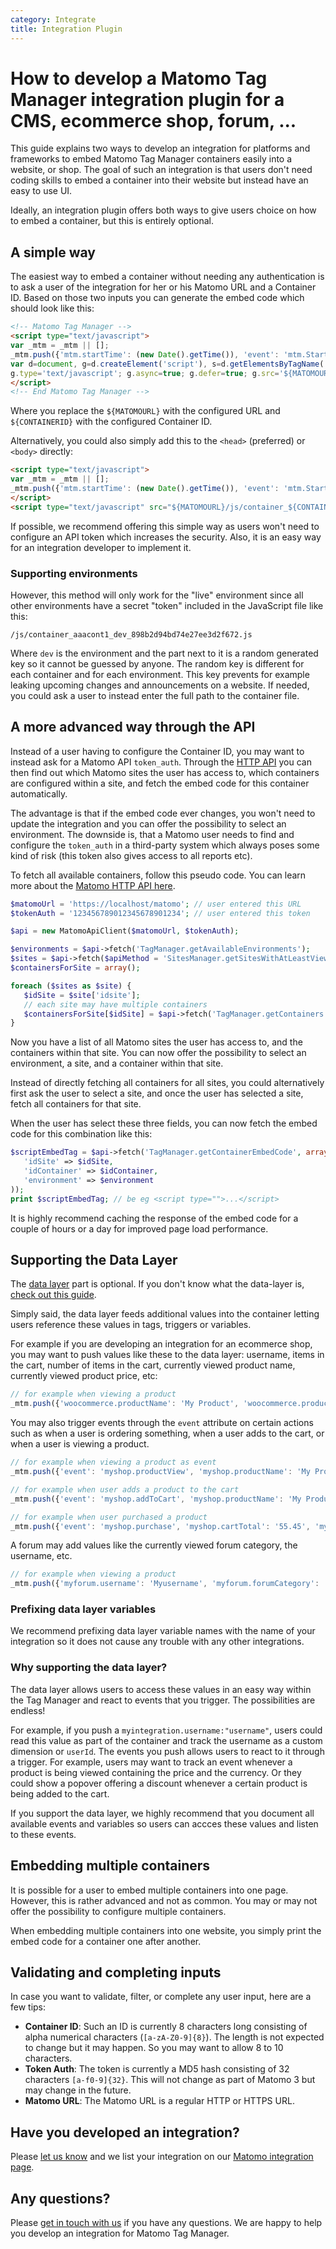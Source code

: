 ```yaml
---
category: Integrate
title: Integration Plugin
---
```

# How to develop a Matomo Tag Manager integration plugin for a CMS, ecommerce shop, forum, ...

This guide explains two ways to develop an integration for platforms and frameworks to embed Matomo Tag Manager containers easily into a website, or shop. The goal of such an integration is that users don't need coding skills to embed a container into their website but instead have an easy to use UI.

Ideally, an integration plugin offers both ways to give users choice on how to embed a container, but this is entirely optional.

## A simple way

The easiest way to embed a container without needing any authentication is to ask a user of the integration for her or his Matomo URL and a Container ID. Based on those two inputs you can generate the embed code which should look like this:

```html
<!-- Matomo Tag Manager -->
<script type="text/javascript">
var _mtm = _mtm || [];
_mtm.push({'mtm.startTime': (new Date().getTime()), 'event': 'mtm.Start'});
var d=document, g=d.createElement('script'), s=d.getElementsByTagName('script')[0];
g.type='text/javascript'; g.async=true; g.defer=true; g.src='${MATOMOURL}/js/container_${CONTAINERID}.js'; s.parentNode.insertBefore(g,s);
</script>
<!-- End Matomo Tag Manager -->
```

Where you replace the `${MATOMOURL}` with the configured URL and `${CONTAINERID}` with the configured Container ID.

Alternatively, you could also simply add this to the `<head>` (preferred) or `<body>` directly:

```html
<script type="text/javascript">
var _mtm = _mtm || [];
_mtm.push({'mtm.startTime': (new Date().getTime()), 'event': 'mtm.Start'});
</script>
<script type="text/javascript" src="${MATOMOURL}/js/container_${CONTAINERID}.js" async="true" defer="true"></script>
```

If possible, we recommend offering this simple way as users won't need to configure an API token which increases the security. Also, it is an easy way for an integration developer to implement it.

### Supporting environments

However, this method will only work for the "live" environment since all other environments have a secret "token" included in the JavaScript file like this:

`/js/container_aaacont1_dev_898b2d94bd74e27ee3d2f672.js`

Where `dev` is the environment and the part next to it is a random generated key so it cannot be guessed by anyone. The random key is different for each container and for each environment. This key prevents for example leaking upcoming changes and announcements on a website. If needed, you could ask a user to instead enter the full path to the container file.

## A more advanced way through the API

Instead of a user having to configure the Container ID, you may want to instead ask for a Matomo API `token_auth`. Through the [HTTP API](https://developer.matomo.org/api-reference/reporting-api) you can then find out which Matomo sites the user has access to, which containers are configured within a site, and fetch the embed code for this container automatically.

The advantage is that if the embed code ever changes, you won't need to update the integration and you can offer the possibility to select an environment. The downside is, that a Matomo user needs to find and configure the `token_auth` in a third-party system which always poses some kind of risk (this token also gives access to all reports etc).

To fetch all available containers, follow this pseudo code. You can learn more about the [Matomo HTTP API here](https://developer.matomo.org/api-reference/reporting-api).

```php
$matomoUrl = 'https://localhost/matomo'; // user entered this URL
$tokenAuth = '123456789012345678901234'; // user entered this token

$api = new MatomoApiClient($matomoUrl, $tokenAuth);

$environments = $api->fetch('TagManager.getAvailableEnvironments');
$sites = $api->fetch($apiMethod = 'SitesManager.getSitesWithAtLeastViewAccess');
$containersForSite = array();

foreach ($sites as $site) {
   $idSite = $site['idsite'];
   // each site may have multiple containers
   $containersForSite[$idSite] = $api->fetch('TagManager.getContainers', array('idSite' => $idSite));
}

```

Now you have a list of all Matomo sites the user has access to, and the containers within that site. You can now offer the possibility to select an environment, a site, and a container within that site.

Instead of directly fetching all containers for all sites, you could alternatively first ask the user to select a site, and once the user has selected a site, fetch all containers for that site.

When the user has select these three fields, you can now fetch the embed code for this combination like this:

```php
$scriptEmbedTag = $api->fetch('TagManager.getContainerEmbedCode', array(
   'idSite' => $idSite,
   'idContainer' => $idContainer,
   'environment' => $environment
));
print $scriptEmbedTag; // be eg <script type="">...</script>
```

<div markdown="1" class="alert alert-info">
It is highly recommend caching the response of the embed code for a couple of hours or a day for improved page load performance.
</div>

## Supporting the Data Layer

The [data layer](https://developer.matomo.org/guides/tagmanager/datalayer) part is optional. If you don't know what the data-layer is, [check out this guide](https://developer.matomo.org/guides/tagmanager/datalayer).

Simply said, the data layer feeds additional values into the container letting users reference these values in tags, triggers or variables.

For example if you are developing an integration for an ecommerce shop, you may want to push values like these to the data layer: username, items in the cart, number of items in the cart, currently viewed product name, currently viewed product price, etc:

```js
// for example when viewing a product
_mtm.push({'woocommerce.productName': 'My Product', 'woocommerce.productPrice': '55.45', 'woocommerce.productCurrency': 'EUR'});
```

You may also trigger events through the `event` attribute on certain actions such as when a user is ordering something, when a user adds to the cart, or when a user is viewing a product.

```js
// for example when viewing a product as event
_mtm.push({'event': 'myshop.productView', 'myshop.productName': 'My Product', 'myshop.productPrice': '55.45', 'myshop.productCurrency': 'EUR'});

// for example when user adds a product to the cart
_mtm.push({'event': 'myshop.addToCart', 'myshop.productName': 'My Product', 'myshop.productPrice': '55.45', 'myshop.productCurrency': 'EUR'});

// for example when user purchased a product
_mtm.push({'event': 'myshop.purchase', 'myshop.cartTotal': '55.45', 'myshop.cartCurrency': 'EUR'});
```

A forum may add values like the currently viewed forum category, the username, etc.

```js
// for example when viewing a product
_mtm.push({'myforum.username': 'Myusername', 'myforum.forumCategory': 'Developers'});
```

### Prefixing data layer variables

We recommend prefixing data layer variable names with the name of your integration so it does not cause any trouble with any other integrations.

### Why supporting the data layer?

The data layer allows users to access these values in an easy way within the Tag Manager and react to events that you trigger. The possibilities are endless!

For example, if you push a `myintegration.username:"username"`, users could read this value as part of the container and track the username as a custom dimension or `userId`. The events you push allows users to react to it through a trigger. For example, users may want to track an event whenever a product is being viewed containing the price and the currency. Or they could show a popover offering a discount whenever a certain product is being added to the cart.

If you support the data layer, we highly recommend that you document all available events and variables so users can accces these values and listen to these events.

## Embedding multiple containers

It is possible for a user to embed multiple containers into one page. However, this is rather advanced and not as common. You may or may not offer the possibility to configure multiple containers.

When embedding multiple containers into one website, you simply print the embed code for a container one after another.

## Validating and completing inputs

In case you want to validate, filter, or complete any user input, here are a few tips:

* **Container ID**: Such an ID is currently 8 characters long consisting of alpha numerical characters (`[a-zA-Z0-9]{8}`). The length is not expected to change but it may happen. So you may want to allow 8 to 10 characters.
* **Token Auth**: The token is currently a MD5 hash consisting of 32 characters `[a-f0-9]{32}`. This will not change as part of Matomo 3 but may change in the future.
* **Matomo URL**: The Matomo URL is a regular HTTP or HTTPS URL.

## Have you developed an integration?

Please [let us know](https://matomo.org/contact) and we list your integration on our [Matomo integration page](https://matomo.org/integrate/).

## Any questions?

Please [get in touch with us](https://matomo.org/contact) if you have any questions. We are happy to help you develop an integration for Matomo Tag Manager.
